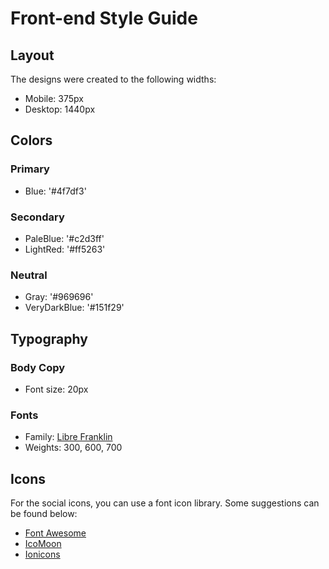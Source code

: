 # Front-end Style Guide

## Layout

The designs were created to the following widths:

- Mobile: 375px
- Desktop: 1440px

## Colors

### Primary

- Blue: '#4f7df3'

### Secondary

- PaleBlue: 	'#c2d3ff'
- LightRed: '#ff5263'

### Neutral

- Gray: '#969696'
- VeryDarkBlue: 	'#151f29'

## Typography

### Body Copy

- Font size: 20px

### Fonts

- Family: [Libre Franklin](https://fonts.google.com/specimen/Libre+Franklin)
- Weights: 300, 600, 700

## Icons

For the social icons, you can use a font icon library. Some suggestions can be found below:

- [Font Awesome](https://fontawesome.com)
- [IcoMoon](https://icomoon.io)
- [Ionicons](https://ionicons.com)